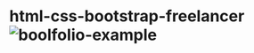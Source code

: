 # html-css-bootstrap-freelancer![boolfolio-example](https://user-images.githubusercontent.com/108264579/221910737-dee2bf0f-ba3c-4381-bc05-492e3a934158.png)

